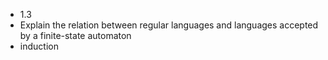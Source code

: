 - 1.3
- Explain the relation between regular languages and languages accepted by a finite-state automaton
- induction
